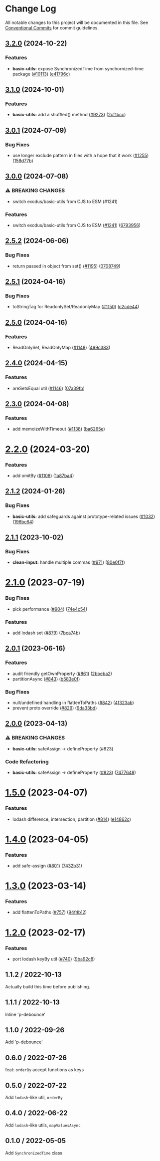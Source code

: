 # Change Log

All notable changes to this project will be documented in this file.
See [Conventional Commits](https://conventionalcommits.org) for commit guidelines.

## [3.2.0](https://github.com/ExodusMovement/exodus-hydra/compare/@exodus/basic-utils@3.1.0...@exodus/basic-utils@3.2.0) (2024-10-22)

### Features

- **basic-utils:** expose SynchronizedTime from synchornized-time package ([#10113](https://github.com/ExodusMovement/exodus-hydra/issues/10113)) ([e41796c](https://github.com/ExodusMovement/exodus-hydra/commit/e41796c38849608c8494eacefd45fde2e37c4bbe))

## [3.1.0](https://github.com/ExodusMovement/exodus-hydra/compare/@exodus/basic-utils@3.0.1...@exodus/basic-utils@3.1.0) (2024-10-01)

### Features

- **basic-utils:** add a shuffled() method ([#9273](https://github.com/ExodusMovement/exodus-hydra/issues/9273)) ([2cf1bcc](https://github.com/ExodusMovement/exodus-hydra/commit/2cf1bccd55dbf2595bb8446c503e5ced5cbef34e))

## [3.0.1](https://github.com/ExodusMovement/exodus-core/compare/@exodus/basic-utils@3.0.0...@exodus/basic-utils@3.0.1) (2024-07-09)

### Bug Fixes

- use longer exclude pattern in files with a hope that it work ([#1255](https://github.com/ExodusMovement/exodus-core/issues/1255)) ([158d77b](https://github.com/ExodusMovement/exodus-core/commit/158d77b054aa4861d91b4fc58152efa9a6a85577))

## [3.0.0](https://github.com/ExodusMovement/exodus-core/compare/@exodus/basic-utils@2.5.2...@exodus/basic-utils@3.0.0) (2024-07-08)

### ⚠ BREAKING CHANGES

- switch exodus/basic-utils from CJS to ESM (#1241)

### Features

- switch exodus/basic-utils from CJS to ESM ([#1241](https://github.com/ExodusMovement/exodus-core/issues/1241)) ([6793956](https://github.com/ExodusMovement/exodus-core/commit/67939564b88a7d6c0dec3610389c3b1f8235dbda))

## [2.5.2](https://github.com/ExodusMovement/exodus-core/compare/@exodus/basic-utils@2.5.1...@exodus/basic-utils@2.5.2) (2024-06-06)

### Bug Fixes

- return passed in object from set() ([#1195](https://github.com/ExodusMovement/exodus-core/issues/1195)) ([0708749](https://github.com/ExodusMovement/exodus-core/commit/07087497cb98a4c7ed6a401172cda24472d884b9))

## [2.5.1](https://github.com/ExodusMovement/exodus-core/compare/@exodus/basic-utils@2.5.0...@exodus/basic-utils@2.5.1) (2024-04-16)

### Bug Fixes

- toStringTag for ReadonlySet/ReadonlyMap ([#1150](https://github.com/ExodusMovement/exodus-core/issues/1150)) ([c2cde44](https://github.com/ExodusMovement/exodus-core/commit/c2cde443c7d3056e25334763fe8bfdcfd3312ecf))

## [2.5.0](https://github.com/ExodusMovement/exodus-core/compare/@exodus/basic-utils@2.4.0...@exodus/basic-utils@2.5.0) (2024-04-16)

### Features

- ReadOnlySet, ReadOnlyMap ([#1148](https://github.com/ExodusMovement/exodus-core/issues/1148)) ([499c383](https://github.com/ExodusMovement/exodus-core/commit/499c383da20c326318aa5e7a3d2143b56948716b))

## [2.4.0](https://github.com/ExodusMovement/exodus-core/compare/@exodus/basic-utils@2.3.0...@exodus/basic-utils@2.4.0) (2024-04-15)

### Features

- areSetsEqual util ([#1146](https://github.com/ExodusMovement/exodus-core/issues/1146)) ([07a39fb](https://github.com/ExodusMovement/exodus-core/commit/07a39fbeea1b51f41af400c6dae90c54a24f567d))

## [2.3.0](https://github.com/ExodusMovement/exodus-core/compare/@exodus/basic-utils@2.2.0...@exodus/basic-utils@2.3.0) (2024-04-08)

### Features

- add memoizeWithTimeout ([#1138](https://github.com/ExodusMovement/exodus-core/issues/1138)) ([ba6265e](https://github.com/ExodusMovement/exodus-core/commit/ba6265e3fb672a6d206eb8863af54dff54a42859))

# [2.2.0](https://github.com/ExodusMovement/exodus-core/compare/@exodus/basic-utils@2.1.2...@exodus/basic-utils@2.2.0) (2024-03-20)

### Features

- add omitBy ([#1108](https://github.com/ExodusMovement/exodus-core/issues/1108)) ([1a87ba4](https://github.com/ExodusMovement/exodus-core/commit/1a87ba48f8e2e2e3461d8a8b79cc3e4cd418cb93))

## [2.1.2](https://github.com/ExodusMovement/exodus-core/compare/@exodus/basic-utils@2.1.1...@exodus/basic-utils@2.1.2) (2024-01-26)

### Bug Fixes

- **basic-utils:** add safeguards against prototype-related issues ([#1032](https://github.com/ExodusMovement/exodus-core/issues/1032)) ([196bc64](https://github.com/ExodusMovement/exodus-core/commit/196bc64724ca0f353818844e8e1890b6233724f4))

## [2.1.1](https://github.com/ExodusMovement/exodus-core/compare/@exodus/basic-utils@2.1.0...@exodus/basic-utils@2.1.1) (2023-10-02)

### Bug Fixes

- **clean-input:** handle multiple commas ([#971](https://github.com/ExodusMovement/exodus-core/issues/971)) ([80e0f7f](https://github.com/ExodusMovement/exodus-core/commit/80e0f7ff8af28b41fe2e2f22e8cadd0db0ea7908))

# [2.1.0](https://github.com/ExodusMovement/exodus-core/compare/@exodus/basic-utils@2.0.1...@exodus/basic-utils@2.1.0) (2023-07-19)

### Bug Fixes

- pick performance ([#904](https://github.com/ExodusMovement/exodus-core/issues/904)) ([74e4c54](https://github.com/ExodusMovement/exodus-core/commit/74e4c54f06ceb6eed3af78cc00efd1f32e331207))

### Features

- add lodash set ([#879](https://github.com/ExodusMovement/exodus-core/issues/879)) ([7bca74b](https://github.com/ExodusMovement/exodus-core/commit/7bca74b69a6dd6e65ee87ffec840c28bcceb9e1e))

## [2.0.1](https://github.com/ExodusMovement/exodus-core/compare/@exodus/basic-utils@2.0.0...@exodus/basic-utils@2.0.1) (2023-06-16)

### Features

- audit friendly getOwnProperty ([#861](https://github.com/ExodusMovement/exodus-core/issues/861)) ([2bbeba2](https://github.com/ExodusMovement/exodus-core/commit/2bbeba2c6dbe0e030caaf8ea154e1fb4063e7c77))
- partitionAsync ([#843](https://github.com/ExodusMovement/exodus-core/issues/843)) ([b583e0f](https://github.com/ExodusMovement/exodus-core/commit/b583e0ff3d9df8bac5ec7db86bb4bea428b0bf0b))

### Bug Fixes

- null/undefined handling in flattenToPaths ([#842](https://github.com/ExodusMovement/exodus-core/issues/842)) ([4f323ab](https://github.com/ExodusMovement/exodus-core/commit/4f323ab370f252c7a2885dee9e953fdd43fcfc2b))
- prevent proto override ([#829](https://github.com/ExodusMovement/exodus-core/issues/829)) ([9da33bd](https://github.com/ExodusMovement/exodus-core/commit/9da33bd471df44c611d1afde5a7373fd382a8f58))

## [2.0.0](https://github.com/ExodusMovement/exodus-core/compare/@exodus/basic-utils@1.5.0...@exodus/basic-utils@2.0.0) (2023-04-13)

### ⚠ BREAKING CHANGES

- **basic-utils:** safeAssign -> defineProperty (#823)

### Code Refactoring

- **basic-utils:** safeAssign -> defineProperty ([#823](https://github.com/ExodusMovement/exodus-core/issues/823)) ([7477648](https://github.com/ExodusMovement/exodus-core/commit/7477648fe60ff1af48cbfe2c45c3dd567ceb4805))

# [1.5.0](https://github.com/ExodusMovement/exodus-core/compare/@exodus/basic-utils@1.4.0...@exodus/basic-utils@1.5.0) (2023-04-07)

### Features

- lodash difference, intersection, partition ([#814](https://github.com/ExodusMovement/exodus-core/issues/814)) ([e14862c](https://github.com/ExodusMovement/exodus-core/commit/e14862ce18a848d577d14fec9be0779e4f2fc563))

# [1.4.0](https://github.com/ExodusMovement/exodus-core/compare/@exodus/basic-utils@1.3.0...@exodus/basic-utils@1.4.0) (2023-04-05)

### Features

- add safe-assign ([#801](https://github.com/ExodusMovement/exodus-core/issues/801)) ([7432b31](https://github.com/ExodusMovement/exodus-core/commit/7432b3121d023bbfe4f02cbf20498ad2e8b6953e))

# [1.3.0](https://github.com/ExodusMovement/exodus-core/compare/@exodus/basic-utils@1.2.0...@exodus/basic-utils@1.3.0) (2023-03-14)

### Features

- add flattenToPaths ([#757](https://github.com/ExodusMovement/exodus-core/issues/757)) ([94f4b12](https://github.com/ExodusMovement/exodus-core/commit/94f4b127fe871f8f690ac3e979e11aacf7667667))

# [1.2.0](https://github.com/ExodusMovement/exodus-core/compare/@exodus/basic-utils@1.1.1...@exodus/basic-utils@1.2.0) (2023-02-17)

### Features

- port lodash keyBy util ([#740](https://github.com/ExodusMovement/exodus-core/issues/740)) ([9ba92c8](https://github.com/ExodusMovement/exodus-core/commit/9ba92c843c22f9474a04b496f582a2ed1d619523))

## 1.1.2 / 2022-10-13

Actually build this time before publishing.

## 1.1.1 / 2022-10-13

Inline 'p-debounce'

## 1.1.0 / 2022-09-26

Add 'p-debounce'

## 0.6.0 / 2022-07-26

feat: `orderBy` accept functions as keys

## 0.5.0 / 2022-07-22

Add `lodash`-like util, `orderBy`

## 0.4.0 / 2022-06-22

Add `lodash`-like utils, `mapValuesAsync`

## 0.1.0 / 2022-05-05

Add `SynchronizedTime` class
